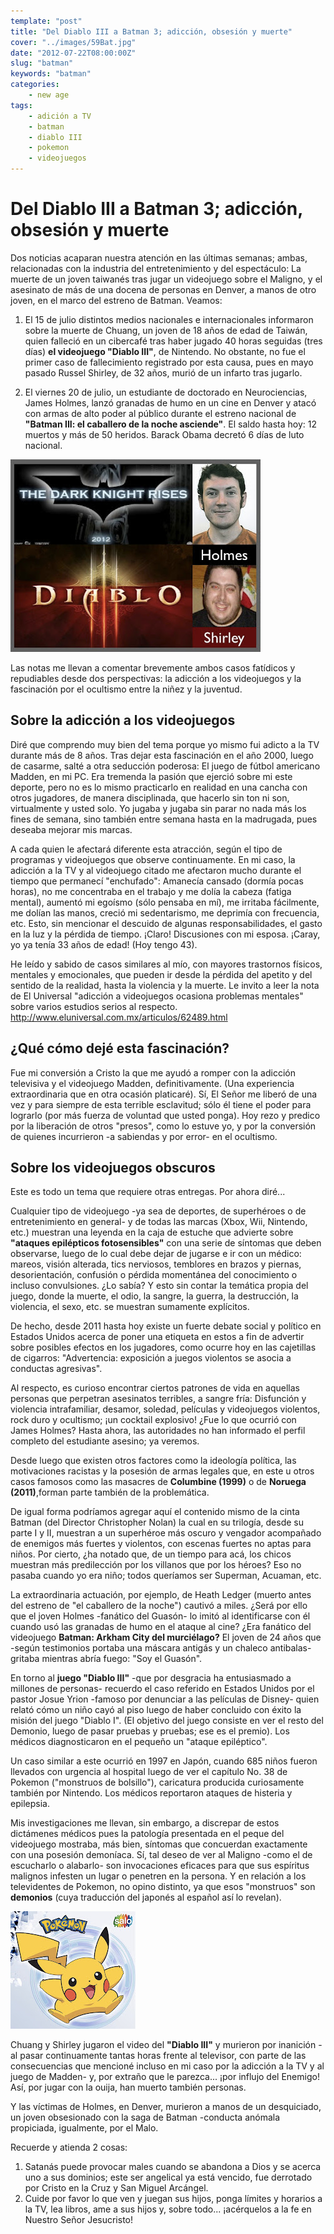 ```yaml
---
template: "post"
title: "Del Diablo III a Batman 3; adicción, obsesión y muerte"
cover: "../images/59Bat.jpg"
date: "2012-07-22T08:00:00Z"
slug: "batman"
keywords: "batman"
categories: 
    - new age
tags: 
    - adición a TV 
    - batman
    - diablo III 
    - pokemon 
    - videojuegos 
---
```


# Del Diablo III a Batman 3; adicción, obsesión y muerte
Dos noticias acaparan nuestra atención en las últimas semanas; ambas, relacionadas con la industria del entretenimiento y del espectáculo: La muerte de un joven taiwanés tras jugar un videojuego sobre el Maligno, y el asesinato de más de una docena de personas en Denver, a manos de otro joven, en el marco del estreno de Batman. Veamos: 

1. El 15 de julio distintos medios nacionales e internacionales informaron sobre la muerte de Chuang, un joven de 18 años de edad de Taiwán, quien falleció en un cibercafé tras haber jugado 40 horas seguidas (tres días) **el videojuego "Diablo III"**, de Nintendo. No obstante, no fue el primer caso de fallecimiento registrado por esta causa, pues en mayo pasado Russel Shirley, de 32 años, murió de un infarto tras jugarlo.

2. El viernes 20 de julio, un estudiante de doctorado en Neurociencias, James Holmes, lanzó granadas de humo en un cine en Denver y atacó con armas de alto poder al público durante el estreno nacional de **"Batman III: el caballero de la noche asciende"**. El saldo hasta hoy: 12 muertos y más de 50 heridos. Barack Obama decretó 6 días de luto nacional.

![Batman](../images/59Bat.jpg) 

Las notas me llevan a comentar brevemente ambos casos fatídicos y repudiables desde dos perspectivas: la adicción a los videojuegos y la fascinación por el ocultismo entre la niñez y la juventud.

## Sobre la adicción a los videojuegos
Diré que comprendo muy bien del tema porque yo mismo fui adicto a la TV durante más de 8 años. Tras dejar esta fascinación en el año 2000, luego de casarme, salté a otra seducción poderosa: El juego de fútbol americano Madden, en mi PC. Era tremenda la pasión que ejerció sobre mi este deporte, pero no es lo mismo practicarlo en realidad en una cancha con otros jugadores, de manera disciplinada, que hacerlo sin ton ni son, virtualmente y usted solo. Yo jugaba y jugaba sin parar no nada más los fines de semana, sino también entre semana hasta en la madrugada, pues deseaba mejorar mis marcas.  

A cada quien le afectará diferente esta atracción, según el tipo de programas y videojuegos que observe continuamente. En mi caso, la adicción a la TV y al videojuego citado me afectaron mucho durante el tiempo que permanecí "enchufado": Amanecía cansado (dormía pocas horas), no me concentraba en el trabajo y me dolía la cabeza (fatiga mental), aumentó mi egoísmo (sólo pensaba en mí), me irritaba fácilmente, me dolían las manos, creció mi sedentarismo, me deprimía con frecuencia, etc. Esto, sin mencionar el descuido de algunas responsabilidades, el gasto en la luz y la pérdida de tiempo. ¡Claro! Discusiones con mi esposa. ¡Caray, yo ya tenía 33 años de edad! (Hoy tengo 43).  

He leído y sabido de casos similares al mío, con mayores trastornos físicos, mentales y emocionales, que pueden ir desde la pérdida del apetito y del sentido de la realidad, hasta la violencia y la muerte. Le invito a leer la nota de El Universal "adicción a videojuegos ocasiona problemas mentales" sobre varios estudios serios al respecto. <http://www.eluniversal.com.mx/articulos/62489.html>

## ¿Qué cómo dejé esta fascinación?
Fue mi conversión a Cristo la que me ayudó a romper con la adicción televisiva y el videojuego Madden, definitivamente. (Una experiencia extraordinaria que en otra ocasión platicaré). Sí, El Señor me liberó de una vez y para siempre de esta terrible esclavitud; sólo él tiene el poder para lograrlo (por más fuerza de voluntad que usted ponga). Hoy rezo y predico por la liberación de otros "presos", como lo estuve yo, y por la conversión de quienes incurrieron -a sabiendas y por error- en el ocultismo.  

## Sobre los videojuegos obscuros
Este es todo un tema que requiere otras entregas. Por ahora diré...

Cualquier tipo de videojuego -ya sea de deportes, de superhéroes o de entretenimiento en general- y de todas las marcas (Xbox, Wii, Nintendo, etc.) muestran una leyenda en la caja de estuche que advierte sobre **"ataques epilépticos fotosensibles"** con una serie de síntomas que deben observarse, luego de lo cual debe dejar de jugarse e ir con un médico: mareos, visión alterada, tics nerviosos, temblores en brazos y piernas, desorientación, confusión o pérdida momentánea del conocimiento o incluso convulsiones. ¿Lo sabía? Y esto sin contar la temática propia del juego, donde la muerte, el odio, la sangre, la guerra, la destrucción, la violencia, el sexo, etc. se muestran sumamente explícitos.

De hecho, desde 2011 hasta hoy existe un fuerte debate social y político en Estados Unidos acerca de poner una etiqueta en estos a fin de advertir sobre posibles efectos en los jugadores, como ocurre hoy en las cajetillas de cigarros: "Advertencia: exposición a juegos violentos se asocia a conductas agresivas".  

Al respecto, es curioso encontrar ciertos patrones de vida en aquellas personas que perpetran asesinatos terribles, a sangre fría: Disfunción y violencia intrafamiliar, desamor, soledad, películas y videojuegos violentos, rock duro y ocultismo; ¡un cocktail explosivo! ¿Fue lo que ocurrió con James Holmes? Hasta ahora, las autoridades no han informado el perfil completo del estudiante asesino; ya veremos. 


Desde luego que existen otros factores como la ideología política, las motivaciones racistas y la posesión de armas legales que, en este u otros casos famosos como las masacres de **Columbine (1999)** o de **Noruega (2011)**,forman parte también de la problemática.

De igual forma podríamos agregar aquí el contenido mismo de la cinta Batman (del Director Christopher Nolan) la cual en su trilogía, desde su parte I y II, muestran a un superhéroe más oscuro y vengador acompañado de enemigos más fuertes y violentos, con escenas fuertes no aptas para niños. Por cierto, ¿ha notado que, de un tiempo para acá, los chicos muestran más predilección por los villanos que por los héroes? Eso no pasaba cuando yo era niño; todos queríamos ser Superman, Acuaman, etc.  

La extraordinaria actuación, por ejemplo, de Heath Ledger (muerto antes del estreno de "el caballero de la noche") cautivó a miles. ¿Será por ello que el joven Holmes -fanático del Guasón- lo imitó al identificarse con él cuando usó las granadas de humo en el ataque al cine? ¿Era fanático del videojuego **Batman: Arkham City del murciélago?** El joven de 24 años que -según testimonios portaba una máscara antigás y un chaleco antibalas- gritaba mientras abría fuego: "Soy el Guasón".

En torno al **juego "Diablo III"** -que por desgracia ha entusiasmado a millones de personas- recuerdo el caso referido en Estados Unidos por el pastor Josue Yrion -famoso por denunciar a las películas de Disney- quien relató cómo un niño cayó al piso luego de haber concluido con éxito la misión del juego "Diablo I". (El objetivo del juego consiste en ver el resto del Demonio, luego de pasar pruebas y pruebas; ese es el premio). Los médicos diagnosticaron en el pequeño un "ataque epiléptico".

Un caso similar a este ocurrió en 1997 en Japón, cuando 685 niños fueron llevados con urgencia al hospital luego de ver el capítulo No. 38 de Pokemon ("monstruos de bolsillo"), caricatura producida curiosamente también por Nintendo. Los médicos reportaron ataques de histeria y epilepsia.

Mis investigaciones me llevan, sin embargo, a discrepar de estos dictámenes médicos pues la patología presentada en el peque del videojuego mostraba, más bien, síntomas que concuerdan exactamente con una posesión demoníaca. Sí, tal deseo de ver al Maligno -como el de escucharlo o alabarlo- son invocaciones eficaces para que sus espíritus malignos infesten un lugar o penetren en la persona. Y en relación a los televidentes de Pokemon, no opino distinto, ya que esos "monstruos" son **demonios** (cuya traducción del japonés al español así lo revelan).

![Pocke](../images/59Bat2.jpg) 



Chuang y Shirley jugaron el video del **"Diablo III"** y murieron por inanición -al pasar continuamente tantas horas frente al televisor, con parte de las consecuencias que mencioné incluso en mi caso por la adicción a la TV y al juego de Madden- y, por extraño que le parezca... ¡por influjo del Enemigo! Así, por jugar con la ouija, han muerto también personas.


Y las víctimas de Holmes, en Denver, murieron a manos de un desquiciado, un joven obsesionado con la saga de Batman -conducta anómala propiciada, igualmente, por el Malo.


Recuerde y atienda 2 cosas:
1. Satanás puede provocar males cuando se abandona a Dios y se acerca uno a sus dominios; este ser angelical ya está vencido, fue derrotado por Cristo en la Cruz y San Miguel Arcángel.
2. Cuide por favor lo que ven y juegan sus hijos, ponga límites y horarios a la TV, lea libros, ame a sus hijos y, sobre todo... ¡acérquelos a la fe en Nuestro Señor Jesucristo!

